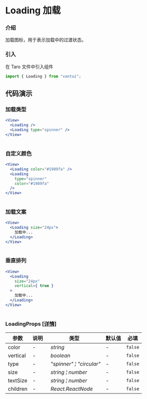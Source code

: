 # Loading 加载

### 介绍

加载图标，用于表示加载中的过渡状态。

### 引入

在 Taro 文件中引入组件

```js
import { Loading } from "vantui"; 
```

## 代码演示

### 加载类型

```jsx
<View>
  <Loading />
  <Loading type="spinner" />
</View>
 
```

### 自定义颜色

```jsx
<View>
  <Loading color="#1989fa" />
  <Loading
    type="spinner"
    color="#1989fa"
  />
</View>
 
```

### 加载文案

```jsx
<View>
  <Loading size="24px">
    加载中...
  </Loading>
</View>
 
```

### 垂直排列

```jsx
<View>
  <Loading
    size="24px"
    vertical={ true }
  >
    加载中...
  </Loading>
</View>
 
```
### LoadingProps [[详情]](https://github.com/AntmJS/vantui/tree/main/packages/vantui/types/loading.d.ts)   

| 参数 | 说明 | 类型 | 默认值 | 必填 |
| --- | --- | --- | --- | --- |
| color | - | _&nbsp;&nbsp;string<br/>_ | - | `false` |
| vertical | - | _&nbsp;&nbsp;boolean<br/>_ | - | `false` |
| type | - | _&nbsp;&nbsp;"spinner"&nbsp;&brvbar;&nbsp;"circular"<br/>_ | - | `false` |
| size | - | _&nbsp;&nbsp;string&nbsp;&brvbar;&nbsp;number<br/>_ | - | `false` |
| textSize | - | _&nbsp;&nbsp;string&nbsp;&brvbar;&nbsp;number<br/>_ | - | `false` |
| children | - | _&nbsp;&nbsp;React.ReactNode<br/>_ | - | `false` |

